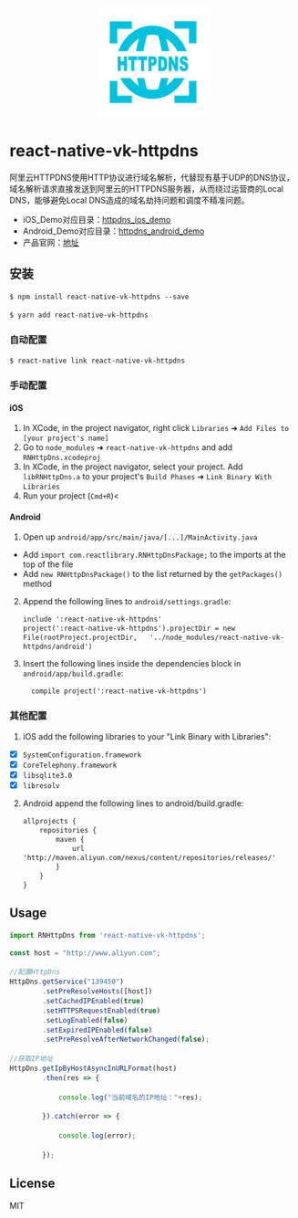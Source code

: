 
<div align="center">
<img src="./assets/httpdns_logo.png">
</div>

# react-native-vk-httpdns

阿里云HTTPDNS使用HTTP协议进行域名解析，代替现有基于UDP的DNS协议，域名解析请求直接发送到阿里云的HTTPDNS服务器，从而绕过运营商的Local DNS，能够避免Local DNS造成的域名劫持问题和调度不精准问题。

- iOS_Demo对应目录：[httpdns_ios_demo](https://github.com/aliyun/alicloud-ios-demo/tree/master/httpdns_ios_demo)
- Android_Demo对应目录：[httpdns_android_demo](https://github.com/aliyun/alicloud-android-demo/tree/master/httpdns_android_demo)
- 产品官网：[地址](https://www.aliyun.com/product/httpdns)

## 安装

```
$ npm install react-native-vk-httpdns --save

$ yarn add react-native-vk-httpdns
```


### 自动配置

`$ react-native link react-native-vk-httpdns`

### 手动配置


#### iOS

1. In XCode, in the project navigator, right click `Libraries` ➜ `Add Files to [your project's name]`
2. Go to `node_modules` ➜ `react-native-vk-httpdns` and add `RNHttpDns.xcodeproj`
3. In XCode, in the project navigator, select your project. Add `libRNHttpDns.a` to your project's `Build Phases` ➜ `Link Binary With Libraries`
4. Run your project (`Cmd+R`)<

#### Android

1. Open up `android/app/src/main/java/[...]/MainActivity.java`
  - Add `import com.reactlibrary.RNHttpDnsPackage;` to the imports at the top of the file
  - Add `new RNHttpDnsPackage()` to the list returned by the `getPackages()` method
2. Append the following lines to `android/settings.gradle`:
  	```
  	include ':react-native-vk-httpdns'
  	project(':react-native-vk-httpdns').projectDir = new File(rootProject.projectDir, 	'../node_modules/react-native-vk-httpdns/android')
  	```
3. Insert the following lines inside the dependencies block in `android/app/build.gradle`:
  	```
      compile project(':react-native-vk-httpdns')
  	```
  	
### 其他配置

1. iOS add the following libraries to your "Link Binary with Libraries":

- [x] `SystemConfiguration.framework`
- [x] `CoreTelephony.framework`
- [x] `libsqlite3.0`
- [x] `libresolv`

2. Android append the following lines to android/build.gradle:
    ```
    allprojects {
        repositories {
            maven {
                url 'http://maven.aliyun.com/nexus/content/repositories/releases/'
            }
        }
    }
    ```


## Usage
```javascript
import RNHttpDns from 'react-native-vk-httpdns';
```
```javascript
const host = "http://www.aliyun.com";

//配置HttpDns
HttpDns.getService("139450")
        .setPreResolveHosts([host])
        .setCachedIPEnabled(true)
        .setHTTPSRequestEnabled(true)
        .setLogEnabled(false)
        .setExpiredIPEnabled(false)
        .setPreResolveAfterNetworkChanged(false);

//获取IP地址
HttpDns.getIpByHostAsyncInURLFormat(host)
        .then(res => {
            
            console.log("当前域名的IP地址："+res);
          
        }).catch(error => {
            
            console.log(error);
          
        });
```


## License

MIT
